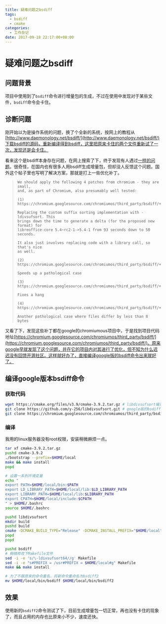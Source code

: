 ```yaml
---
title: 疑难问题之bsdiff
tags:
  - bsdiff
  - cmake
categories:
  - 工作杂记
date: 2017-09-18 22:17:00+08:00
---
```


# 疑难问题之bsdiff

## 问题背景

项目中使用到了`bsdiff`命令进行增量包的生成，不过在使用中发现对于某些文件，`bsdiff`命令会卡住。

## 诊断问题

刚开始以为是操作系统的问题，换了个全新的系统，按网上的教程从[http://www.daemonology.net/bsdiff/](http://www.daemonology.net/bsdiff/)下载bsdiff的源码，重新编译得到bsdiff，这里把原来卡住的两个文件重新试了一次，发现还是会卡住。

看来这个是bsdiff本身存在问题，在网上搜索了下，终于发现有人遇过[一样的问题](https://bugs.debian.org/cgi-bin/bugreport.cgi?bug=409664)。很奇怪，在国内也有很多人用bsdiff生成增量包，但却没人反馈这个问题。国外这个帖子里也写明了解决方案，那就是打上一些优化补丁。

> ```t
> We should apply the following 4 patches from chromium - they are small,
> and, as part of Chromium, also presumably well tested:
>
> (1) https://chromium.googlesource.com/chromiumos/third_party/bsdiff/+/e2b85ce4ea246ca804ee2a9e18005c44e193d868
>
> Replacing the custom suffix sorting implementation with -ldivsufsort. This
> brings down the time to generate a delta (for the proposed new format) for
> libreoffice-core 5.4~rc2-1->5.4-1 from 93 seconds down to 50 seconds.
>
> It also just involves replacing code with a library call, so that's nice
> as well.
>
> (2) https://chromium.googlesource.com/chromiumos/third_party/bsdiff/+/a055996c743add7a9558839276fd1e4994d16bd3
>
> Speeds up a pathological case
>
> (3) https://chromium.googlesource.com/chromiumos/third_party/bsdiff/+/58146f74abd6b1b69693943195f37f4ac6a6acef
>
> Fixes a hang
>
> (4) https://chromium.googlesource.com/chromiumos/third_party/bsdiff/+/426e4aa1cbeb3c8a73002047d7a796ca8e5e17d4
>
> Another pathological case where files differ by less than 8 bytes
> ```

又看了下，发现这些补丁都在google的chromiumous项目中，于是找到项目代码地址[https://chromium.googlesource.com/chromiumos/third_party/bsdiff/](https://chromium.googlesource.com/chromiumos/third_party/bsdiff/)。原来google早就发现了这个问题，并在它的项目内对其进行了优化，但不知为什么迟迟没有回馈开源社区。这样就好办了，直接编译google版的bsdiff命令出来就好了。

## 编译google版本bsdiff命令

### 获取代码

```bash
wget https://cmake.org/files/v3.9/cmake-3.9.2.tar.gz # libdivsufsort编译要使用cmake
git clone https://github.com/y-256/libdivsufsort.git # google版的bsdiff依赖这个
git clone https://chromium.googlesource.com/chromiumos/third_party/bsdiff
```

### 编译

我用的linux服务器没有root权限，安装稍微麻烦一点。

```bash
tar xf cmake-3.9.2.tar.gz
pushd cmake-3.9.2
./bootstrap --prefix=$HOME/local
make && make install
popd

# 设置一系列环境变量
echo "
export PATH=$HOME/local/bin:$PATH
export LD_LIBRARY_PATH=$HOME/local/lib:$LD_LIBRARY_PATH
export LIBRARY_PATH=$HOME/local/lib:$LIBRARY_PATH
export CPATH=$HOME/local/include:$CPATH
" > $HOME/.bashrc
source $HOME/.bashrc

pushd libdivsufsort
mkdir build
pushd build
cmake -DCMAKE_BUILD_TYPE="Release" -DCMAKE_INSTALL_PREFIX="$HOME/local" ..
popd
popd

pushd bsdiff
# 稍微修改下Makefile文件
sed -i -e 's/\-ldivsufsort64//g' Makefile
sed -i -e "s#PREFIX = /usr#PREFIX = $HOME/local#g" Makefile
make && make install

# 为了不跟原来的命令重名，将新命令重命名为bsdiff2
mv $HOME/local/bin/bsdiff $HOME/local/bin/bsdiff2
```

## 效果

使用新的`bsdiff2`命令测试了下，目前生成增量包一切正常，再也没有卡住的现象了，而且占用的内存也比原来小不少，速度还快。
